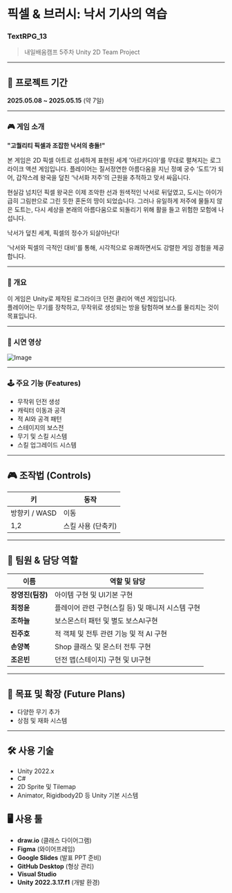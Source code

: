 # 픽셀 & 브러시: 낙서 기사의 역습

### TextRPG_13  
> 내일배움캠프 5주차 Unity 2D Team Project  
---
## 📆 프로젝트 기간  
**2025.05.08 ~ 2025.05.15** (약 7일)

---
### 🎮 게임 소개
**"고퀄리티 픽셀과 조잡한 낙서의 충돌!"**

본 게임은 2D 픽셀 아트로 섬세하게 표현된 세계 '아르카디아'를 무대로 펼쳐지는 로그라이크 액션 게임입니다. 플레이어는 질서정연한 아름다움을 지닌 정예 궁수 ‘도트’가 되어, 갑작스레 왕국을 덮친 ‘낙서화 저주’의 근원을 추적하고 맞서 싸웁니다.

현실감 넘치던 픽셀 왕국은 이제 조악한 선과 원색적인 낙서로 뒤덮였고, 도시는 아이가 급히 그림판으로 그린 듯한 혼돈의 땅이 되었습니다. 그러나 유일하게 저주에 물들지 않은 도트는, 다시 세상을 본래의 아름다움으로 되돌리기 위해 활을 들고 위험한 모험에 나섭니다.

낙서가 덮친 세계, 픽셀의 정수가 되살아난다!

'낙서와 픽셀의 극적인 대비'를 통해, 시각적으로 유쾌하면서도 강렬한 게임 경험을 제공합니다.

---

### 📖 개요  
이 게임은 Unity로 제작된 로그라이크 던전 클리어 액션 게임입니다.  
플레이어는 무기를 장착하고, 무작위로 생성되는 방을 탐험하며 보스를 물리치는 것이 목표입니다.

---

### 🎥 시연 영상
![Image](https://github.com/user-attachments/assets/8bf3dc14-a820-479a-9b42-46e0e8c1fe11)

---

### 🕹️ 주요 기능 (Features)
- 무작위 던전 생성
- 캐릭터 이동과 공격
- 적 AI와 공격 패턴
- 스테이지의 보스전
- 무기 및 스킬 시스템
- 스킬 업그레이드 시스템
  
---

## 🎮 조작법 (Controls)
| 키         | 동작                  |
|------------|-----------------------|
| 방향키 / WASD | 이동                  |
| 1,2  | 스킬 사용 (단축키)     |

---

## 👥 팀원 & 담당 역할  

| 이름            | 역할 및 담당                                                         |
| --------------- | -------------------------------------------------------------------- |
| **장영진(팀장)**    | 아이템 구현 및 UI기본 구현                |
| **최정윤**         | 플레이어 관련 구현(스킬 등) 및 매니저 시스템 구현       |
| **조하늘**         | 보스몬스터 패턴 및 별도 보스AI구현             |
| **진주호**         | 적 객체 및 전투 관련 기능 및 적 AI 구현                 |
| **손양복**   | Shop 클래스 및 몬스터 전투 구현               |
| **조은빈**   | 던전 맵(스테이지) 구현 및 UI구현               |

---

## 🎯 목표 및 확장 (Future Plans)
- 다양한 무기 추가
- 상점 및 재화 시스템

---

## 🛠️ 사용 기술
- Unity 2022.x
- C#
- 2D Sprite 및 Tilemap
- Animator, Rigidbody2D 등 Unity 기본 시스템

## 🖥️ 사용 툴  
- **draw.io** (클래스 다이어그램)
- **Figma** (와이어프레임)  
- **Google Slides** (발표 PPT 준비)
- **GitHub Desktop** (형상 관리)  
- **Visual Studio**
- **Unity 2022.3.17.f1** (개발 환경)






